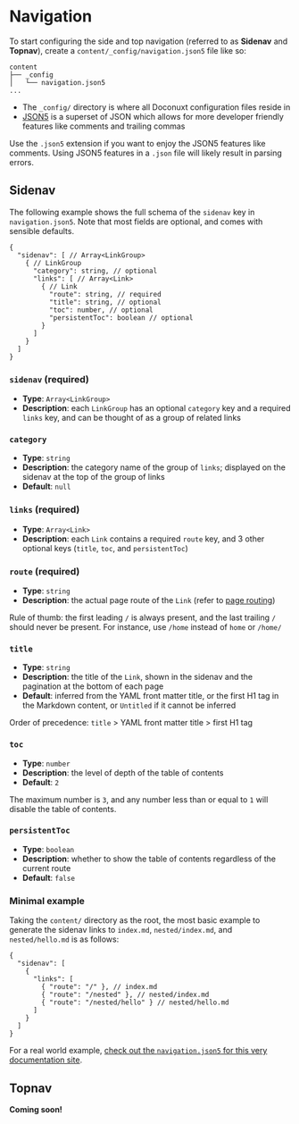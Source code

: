 # Navigation

To start configuring the side and top navigation (referred to as **Sidenav** and **Topnav**), create a `content/_config/navigation.json5` file like so:

```
content
├── _config
│   └── navigation.json5
...
```

- The `_config/` directory is where all Doconuxt configuration files reside in
- [JSON5](https://json5.org/) is a superset of JSON which allows for more developer friendly features like comments and trailing commas

<alert type="warning" title="warning">

Use the `.json5` extension if you want to enjoy the JSON5 features like comments. Using JSON5 features in a `.json` file will likely result in parsing errors.

</alert>

## Sidenav

The following example shows the full schema of the `sidenav` key in `navigation.json5`. Note that most fields are optional, and comes with sensible defaults.

```json{}[navigation.json5]
{
  "sidenav": [ // Array<LinkGroup>
    { // LinkGroup
      "category": string, // optional
      "links": [ // Array<Link>
        { // Link
          "route": string, // required
          "title": string, // optional
          "toc": number, // optional
          "persistentToc": boolean // optional
        }
      ]
    }
  ]
}
```

### `sidenav` (required)

- **Type**: `Array<LinkGroup>`
- **Description**: each `LinkGroup` has an optional `category` key and a required `links` key, and can be thought of as a group of related links

### `category`

- **Type**: `string`
- **Description**: the category name of the group of `links`; displayed on the sidenav at the top of the group of links
- **Default**: `null`

### `links` (required)

- **Type**: `Array<Link>`
- **Description**: each `Link` contains a required `route` key, and 3 other optional keys (`title`, `toc`, and `persistentToc`)

### `route` (required)

- **Type**: `string`
- **Description**: the actual page route of the `Link` (refer to [page routing](/page-routing))

Rule of thumb: the first leading `/` is always present, and the last trailing `/` should never be present. For instance, use `/home` instead of `home` or `/home/`

### `title`

- **Type**: `string`
- **Description**: the title of the `Link`, shown in the sidenav and the pagination at the bottom of each page
- **Default**: inferred from the YAML front matter title, or the first H1 tag in the Markdown content, or `Untitled` if it cannot be inferred

Order of precedence: `title` > YAML front matter title > first H1 tag

### `toc`

- **Type**: `number`
- **Description**: the level of depth of the table of contents
- **Default**: `2`

The maximum number is `3`, and any number less than or equal to `1` will disable the table of contents.

### `persistentToc`

- **Type**: `boolean`
- **Description**: whether to show the table of contents regardless of the current route
- **Default**: `false`

### Minimal example

Taking the `content/` directory as the root, the most basic example to generate the sidenav links to `index.md`, `nested/index.md`, and `nested/hello.md` is as follows:

```json5{}[navigation.json5]
{
  "sidenav": [
    {
      "links": [
        { "route": "/" }, // index.md
        { "route": "/nested" }, // nested/index.md
        { "route": "/nested/hello" } // nested/hello.md
      ]
    }
  ]
}
```

<alert>

For a real world example, [check out the `navigation.json5` for this very documentation site](https://github.com/AaronCQL/doconuxt/blob/master/docs/content/_config/navigation.json5).

</alert>

## Topnav

<alert>

**Coming soon!**

</alert>
